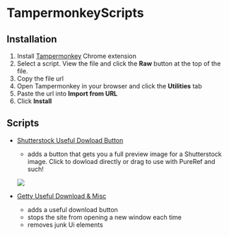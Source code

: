 # TampermonkeyScripts

## Installation

1. Install [Tampermonkey](https://chrome.google.com/webstore/detail/tampermonkey/dhdgffkkebhmkfjojejmpbldmpobfkfo) Chrome extension
2. Select a script. View the file and click the **Raw** button at the top of the file.
3. Copy the file url
4. Open Tampermonkey in your browser and click the **Utilities** tab
1. Paste the url into **Import from URL**
1. Click **Install**



## Scripts

* [Shutterstock Useful Dowload Button](/ShutterstockHDImageButton.js)
  - adds a button that gets you a full preview image for a Shutterstock image. Click to dowload directly or drag to use with PureRef and such!
 
  ![](https://github.com/danilluzin/TampermonkeyScripts/blob/main/misc/Shutterstock_button_preview_2%2015%20mb.gif?raw=true)

* [Getty Useful Download & Misc](/GettyimagesDownloadButton.js)
  - adds a useful download button 
  - stops the site from opening a new window each time
  - removes junk Ui elements





  
